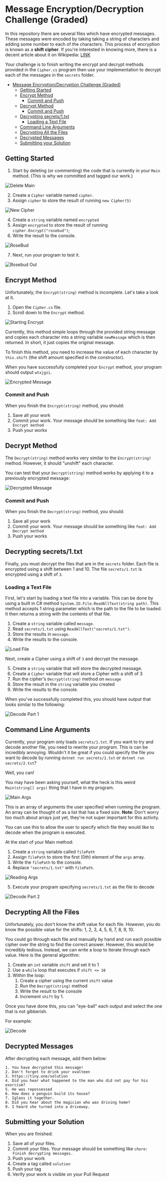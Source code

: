 # Message Encryption/Decryption Challenge (Graded)

In this repository there are several files which have encrypted messages.
These messages were encoded by taking taking a string of characters and adding
some number to each of the characters. This process of encryption is known as a
**shift cipher**. If you're interested in knowing more, there is a decent
article about it on Wikipedia: [LINK](https://en.wikipedia.org/wiki/Caesar_cipher)

Your challenge is to finish writing the encrypt and decrypt methods provided in the `Cipher.cs`
program then use your implementation to decrypt each of the messages in the
`secrets` folder.

- [Message Encryption/Decryption Challenge (Graded)](#message-encryptiondecryption-challenge-graded)
  - [Getting Started](#getting-started)
  - [Encrypt Method](#encrypt-method)
    - [Commit and Push](#commit-and-push)
  - [Decrypt Method](#decrypt-method)
    - [Commit and Push](#commit-and-push-1)
  - [Decrypting secrets/1.txt](#decrypting-secrets1txt)
    - [Loading a Text File](#loading-a-text-file)
  - [Command Line Arguments](#command-line-arguments)
  - [Decrypting All the Files](#decrypting-all-the-files)
  - [Decrypted Messages](#decrypted-messages)
  - [Submitting your Solution](#submitting-your-solution)

## Getting Started

1. Start by deleting (or commenting) the code that is currently in your `Main`
   method. (This is why we committed and tagged our work.)

![Delete Main](imgs/delete_main.gif)

2. Create a `Cipher` variable named `cipher`.
3. Assign `cipher` to store the result of running `new Cipher(5)`

![New Cipher](imgs/new_cipher.png)

4. Create a `string` variable named `encrypted`
5. Assign `encrypted` to store the result of running `cipher.Encrypt("rosebud")`;
6. Write the result to the console.

![RoseBud](imgs/rosebud.png)

7. Next, run your program to test it.

![Rosebud Out](imgs/rosebud_out.png)

## Encrypt Method

Unfortunately, the `Encrypt(string)` method is incomplete. Let's take a look at it.

1. Open the `Cipher.cs` file.
2. Scroll down to the `Encrypt` method.

![Starting Encrypt](imgs/starting_encrypt.png)

Currently, this method simple loops through the provided string message and
copies each character into a string variable `newMessage` which is then
returned. In short, it just copies the original message.

To finish this method, you need to increase the value of each character by
`this.shift` (the shift amount specified in the constructor).

When you have successfully completed your `Encrypt` method, your program should
output `wtxjgzi`.

![Encrypted Message](imgs/encrypted_message.png)

### Commit and Push

When you finish the `Encrypt(string)` method, you should:

1. Save all your work
2. Commit your work. Your message should be something like `feat: Add Encrypt method`
3. Push your works

## Decrypt Method

The `Decrypt(string)` method works very similar to the `Encrypt(string)` method.
However, it should "unshift" each character.

You can test that your `Decrypt(string)` method works by applying it to a
previously encrypted message:

![Decrypted Message](imgs/decrypted_message.png)

### Commit and Push

When you finish the `Decrypt(string)` method, you should:

1. Save all your work
2. Commit your work. Your message should be something like `feat: Add Decrypt method`
3. Push your works

## Decrypting secrets/1.txt

Finally, you must decrypt the files that are in the `secrets` folder. Each file
is encrypted using a shift between 1 and 10. The file `secrets/1.txt` is
encrypted using a shift of `3`. 

### Loading a Text File

First, let's start by loading a text file into a variable. This can be done by
using a built in C# method `System.IO.File.ReadAllText(string path)`. This
method accepts 1 string parameter which is the path to the file to be loaded. It
then returns a string with the contents of that file.

1. Create a `string` variable called `message`.
2. Read `secrets/1.txt` using `ReadAllText("secrets/1.txt")`.
3. Store the results in `message`.
4. Write the results to the console.

![Load File](imgs/load_file.png)

Next, create a Cipher using a shift of `3` and decrypt the message.

5. Create a `string` variable that will store the decrypted message.
6. Create a `Cipher` variable that will store a Cipher with a shift of 3
7. Run the cipher's `Decrypt(string)` method on `message`
8. Store the result in the `string` variable you created
9. Write the results to the console.

When you've successfully completed this, you should have output that looks
similar to the following:

![Decode Part 1](imgs/decode_pt1.png)

## Command Line Arguments

Currently, your program only loads `secrets/1.txt`. If you want to try and
decode another file, you need to rewrite your program. This is can be incredibly
annoying. Wouldn't it be great if you could specify the file you want to decode
by running `dotnet run secrets/1.txt` or `dotnet run secrets/2.txt`?

Well, you can! 

You may have been asking yourself, what the heck is this weird `Main(string[]
args)` thing that I have in my program.

![Main Args](imgs/main_args.png)

This is an array of arguments the user specified when running the program. An
array can be thought of as a list that has a fixed size. **Note**: Don't worry
too much about arrays just yet, they're not super important for this activity.

You can use this to allow the user to specify which file they would like to
decode when the program is executed. 

At the start of your Main method:

1. Create a `string` variable called `filePath`
2. Assign `filePath` to store the first (0th) element of the `args` array.
3. Write the `filePath` to the console.
4. Replace `"secrets/1.txt"` with `filePath`.

![Reading Args](imgs/reading_args.png)

5. Execute your program specifying `secrets/1.txt` as the file to decode

![Decode Part 2](imgs/decode_pt2.png)

## Decrypting All the Files

Unfortunately, you don't know the shift value for each file. However, you do
know the possible value for the shifts: 1, 2, 3, 4, 5, 6, 7, 8, 9, 10.

You could go through each file and manually by hand and run each possible cipher
over the string to find the correct answer. However, this would be incredibly
tedious. Instead, we can write a loop to iterate through each value. Here is the general
algorithm:

1. Create an `int` variable `shift` and set it to 1
2. Use a `while` loop that executes if `shift <= 10`
3. Within the loop:
   1. Create a cipher using the current `shift` value
   2. Run the `Decrypt(string)` method
   3. Write the result to the console
   4. Increment `shift` by 1.

Once you have done this, you can "eye-ball" each output and select the one that
is not gibberish.

For example:

![Decode](imgs/decode.png)

## Decrypted Messages

After decrypting each message, add them below:

```
1. You have decrypted this message!
2. Don't forget to drink your ovalteen
3. https://tiny.one/solution
4. Did you hear what happened to the man who did not pay for his exorcism?
5. He was repossessed
6. How does a penguin build its house?	
7. Igloos it together.
8. Did you hear about the magician who was driving home?
9. I heard she turned into a driveway.
```

## Submitting your Solution

When you are finished:

1. Save all of your files.
2. Commit your files. Your message should be something like `chore: Finish
   decrypting messages.`
3. Push your work
4. Create a tag called `solution`
5. Push your tag
6. Verify your work is visible on your Pull Request
